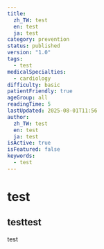 ```yaml
---
title:
  zh_TW: test
  en: test
  ja: test
category: prevention
status: published
version: "1.0"
tags:
  - test
medicalSpecialties:
  - cardiology
difficulty: basic
patientFriendly: true
ageGroup: all
readingTime: 5
lastUpdated: 2025-08-01T11:56
author:
  zh_TW: test
  en: test
  ja: test
isActive: true
isFeatured: false
keywords:
  - test
---
```

# test
## testtest

test
